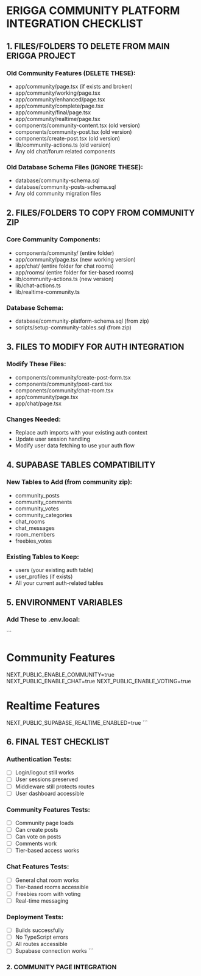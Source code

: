 # ERIGGA COMMUNITY PLATFORM INTEGRATION CHECKLIST

## 1. FILES/FOLDERS TO DELETE FROM MAIN ERIGGA PROJECT

### Old Community Features (DELETE THESE):
- app/community/page.tsx (if exists and broken)
- app/community/working/page.tsx
- app/community/enhanced/page.tsx
- app/community/complete/page.tsx
- app/community/final/page.tsx
- app/community/realtime/page.tsx
- components/community-content.tsx (old version)
- components/community-post.tsx (old version)
- components/create-post.tsx (old version)
- lib/community-actions.ts (old version)
- Any old chat/forum related components

### Old Database Schema Files (IGNORE THESE):
- database/community-schema.sql
- database/community-posts-schema.sql
- Any old community migration files

## 2. FILES/FOLDERS TO COPY FROM COMMUNITY ZIP

### Core Community Components:
- components/community/ (entire folder)
- app/community/page.tsx (new working version)
- app/chat/ (entire folder for chat rooms)
- app/rooms/ (entire folder for tier-based rooms)
- lib/community-actions.ts (new version)
- lib/chat-actions.ts
- lib/realtime-community.ts

### Database Schema:
- database/community-platform-schema.sql (from zip)
- scripts/setup-community-tables.sql (from zip)

## 3. FILES TO MODIFY FOR AUTH INTEGRATION

### Modify These Files:
- components/community/create-post-form.tsx
- components/community/post-card.tsx
- components/community/chat-room.tsx
- app/community/page.tsx
- app/chat/page.tsx

### Changes Needed:
- Replace auth imports with your existing auth context
- Update user session handling
- Modify user data fetching to use your auth flow

## 4. SUPABASE TABLES COMPATIBILITY

### New Tables to Add (from community zip):
- community_posts
- community_comments  
- community_votes
- community_categories
- chat_rooms
- chat_messages
- room_members
- freebies_votes

### Existing Tables to Keep:
- users (your existing auth table)
- user_profiles (if exists)
- All your current auth-related tables

## 5. ENVIRONMENT VARIABLES

### Add These to .env.local:
\`\`\`
# Community Features
NEXT_PUBLIC_ENABLE_COMMUNITY=true
NEXT_PUBLIC_ENABLE_CHAT=true
NEXT_PUBLIC_ENABLE_VOTING=true

# Realtime Features  
NEXT_PUBLIC_SUPABASE_REALTIME_ENABLED=true
\`\`\`

## 6. FINAL TEST CHECKLIST

### Authentication Tests:
- [ ] Login/logout still works
- [ ] User sessions preserved
- [ ] Middleware still protects routes
- [ ] User dashboard accessible

### Community Features Tests:
- [ ] Community page loads
- [ ] Can create posts
- [ ] Can vote on posts
- [ ] Comments work
- [ ] Tier-based access works

### Chat Features Tests:
- [ ] General chat room works
- [ ] Tier-based rooms accessible
- [ ] Freebies room with voting
- [ ] Real-time messaging

### Deployment Tests:
- [ ] Builds successfully
- [ ] No TypeScript errors
- [ ] All routes accessible
- [ ] Supabase connection works
\`\`\`

### 2. COMMUNITY PAGE INTEGRATION
